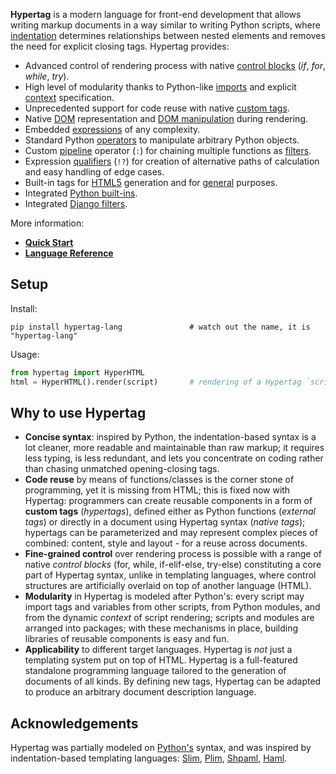
**Hypertag** is a modern language for front-end development that allows
writing markup documents in a way similar to writing Python scripts,
where [indentation](http://hypertag.io/#layout) determines relationships between nested elements 
and removes the need for explicit closing tags. Hypertag provides:

- Advanced control of rendering process with native [control blocks](http://hypertag.io/#control-blocks) 
  (_if_, _for_, _while_, _try_).
- High level of modularity thanks to Python-like [imports](http://hypertag.io/#imports) and explicit [context](http://hypertag.io/#context) specification.
- Unprecedented support for code reuse with native [custom tags](http://hypertag.io/#custom-tags).
- Native [DOM](http://hypertag.io/#dom) representation and [DOM manipulation](http://hypertag.io/#dom-manipulation) during rendering.
- Embedded [expressions](http://hypertag.io/#expressions) of any complexity.
- Standard Python [operators](http://hypertag.io/#operators) to manipulate arbitrary Python objects.
- Custom [pipeline](http://hypertag.io/#filters) operator (`:`) for chaining multiple functions as [filters](http://hypertag.io/#filters).
- Expression [qualifiers](http://hypertag.io/#qualifiers) (`!?`) for creation of alternative paths of calculation and easy handling of edge cases.
- Built-in tags for [HTML5](http://hypertag.io/#html-specific-symbols) generation and for [general](http://hypertag.io/#hypertag-built-ins) purposes.
- Integrated [Python built-ins](http://hypertag.io/#python-built-ins).
- Integrated [Django filters](http://hypertag.io/#django-filters).

More information:
- **[Quick Start](https://github.com/mwojnars/hypertag#quick-start)**
- **[Language Reference](http://hypertag.io/#language-reference)**


## Setup

Install:
```
pip install hypertag-lang               # watch out the name, it is "hypertag-lang"
```

Usage:
```python
from hypertag import HyperHTML
html = HyperHTML().render(script)       # rendering of a Hypertag `script` to HTML
```

## Why to use Hypertag

- **Concise syntax**: inspired by Python, the indentation-based syntax is a lot cleaner, 
  more readable and maintainable than raw markup; it requires less typing, is less redundant,
  and lets you concentrate on coding rather than chasing unmatched opening-closing tags.
- **Code reuse** by means of functions/classes is the corner stone of programming,
  yet it is missing from HTML; this is fixed now with Hypertag:
  programmers can create reusable components in a form of **custom tags** (_hypertags_), 
  defined either as Python functions (_external tags_) 
  or directly in a document using Hypertag syntax (_native tags_);
  hypertags can be parameterized and may represent complex pieces 
  of combined: content, style and layout - for a reuse across documents.
- **Fine-grained control** over rendering process is possible with
  a range of native _control blocks_ (for, while, if-elif-else, try-else) 
  constituting a core part of Hypertag syntax, unlike in templating languages, 
  where control structures are artificially overlaid on top of another language (HTML).
- **Modularity** in Hypertag is modeled after Python's: 
  every script may import tags and variables from other scripts,
  from Python modules, and from the dynamic _context_ of script rendering;
  scripts and modules are arranged into packages;
  with these mechanisms in place, building libraries of reusable components is easy and fun.
- **Applicability** to different target languages. 
  Hypertag is _not_ just a templating system put on top of HTML. 
  Hypertag is a full-featured standalone programming language tailored to the generation
  of documents of all kinds. By defining new tags, Hypertag can be adapted to produce an arbitrary
  document description language.
  

## Acknowledgements

Hypertag was partially modeled on [Python's](https://www.python.org/) syntax, and 
was inspired by indentation-based templating languages:
[Slim](http://slim-lang.com/), [Plim](https://plim.readthedocs.io/en/latest/index.html),
[Shpaml](http://shpaml.com/), [Haml](https://haml.info/).

